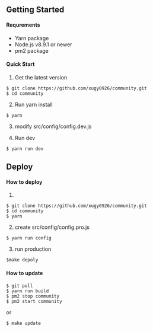 ## Getting Started

#### Requrements

- Yarn package 
- Node.js v8.9.1 or newer
- pm2 package

#### Quick Start

1. Get the latest version

```
$ git clone https://github.com/xugy0926/community.git
$ cd community
```

2. Run yarn install

```
$ yarn
```

3. modify src/config/config.dev.js

4. Run dev

```
$ yarn run dev
```

## Deploy

#### How to deploy

1. 

```
$ git clone https://github.com/xugy0926/community.git
$ cd community
$ yarn
```

2. create src/config/config.pro.js

```
$ yarn run config
```

3. run production

```
$make depoly
```

#### How to update

```
$ git pull
$ yarn run build
$ pm2 stop community
$ pm2 start community
```

or

```
$ make update
```